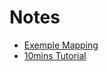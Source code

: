 # Notes
- [Exemple Mapping](https://docs.cucumber.io/bdd/example-mapping/)
- [10mins Tutorial](https://docs.cucumber.io/guides/10-minute-tutorial/)